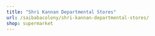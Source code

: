 ```yaml
---
title: "Shri Kannan Departmental Stores"
url: /saibabacolony/shri-kannan-departmental-stores/
shop: supermarket
---
```

